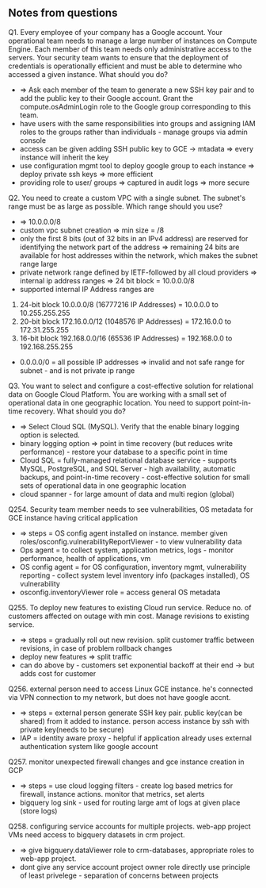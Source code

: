 ## Notes from questions

Q1. Every employee of your company has a Google account. Your operational team needs to manage a large number of instances on Compute Engine. Each member of this team needs only administrative access to the servers. Your security team wants to ensure that the deployment of credentials is operationally efficient and must be able to determine who accessed a given instance. What should you do?
- => Ask each member of the team to generate a new SSH key pair and to add the public key to their Google account. Grant the compute.osAdminLogin role to the Google group corresponding to this team.
- have users with the same responsibilities into groups and assigning IAM roles to the groups rather than individuals - manage groups via admin console
-  access can be given adding SSH public key to GCE -> mtadata => every instance will inherit the key
- use configuration mgmt tool to deploy google group to each instance => deploy private ssh keys => more efficient
- providing role to user/ groups => captured in audit logs => more secure

Q2. You need to create a custom VPC with a single subnet. The subnet's range must be as large as possible. Which range should you use? 
- => 10.0.0.0/8
- custom vpc subnet creation => min size = /8
- only the first 8 bits (out of 32 bits in an IPv4 address) are reserved for identifying the network part of the address => remaining 24 bits are available for host addresses within the network, which makes the subnet range large
- private network range defined by IETF-followed by all cloud providers => internal ip address ranges => 24 bit block = 10.0.0.0/8
- supported internal IP Address ranges are
1. 24-bit block 10.0.0.0/8 (16777216 IP Addresses) = 10.0.0.0 to 10.255.255.255
2. 20-bit block 172.16.0.0/12 (1048576 IP Addresses) = 172.16.0.0 to 172.31.255.255
3. 16-bit block 192.168.0.0/16 (65536 IP Addresses) = 192.168.0.0 to 192.168.255.255
- 0.0.0.0/0 = all possible IP addresses => invalid and not safe range for subnet - and is not private ip range

Q3. You want to select and configure a cost-effective solution for relational data on Google Cloud Platform. You are working with a small set of operational data in one geographic location. You need to support point-in-time recovery. What should you do?
- => Select Cloud SQL (MySQL). Verify that the enable binary logging option is selected. 
- binary logging option => point in time recovery (but reduces write performance) - restore your database to a specific point in time
- Cloud SQL = fully-managed relational database service - supports MySQL, PostgreSQL, and SQL Server - high availability, automatic backups, and point-in-time recovery - cost-effective solution for small sets of operational data in one geographic location
- cloud spanner - for large amount of data and multi region (global)


Q254. Security team member needs to see vulnerabilities, OS metadata for GCE instance having critical application 
- => steps = OS config agent installed on instance. member given roles/osconfig.vulnerabilityReportViewer - to view vulnerability data
- Ops agent = to collect system, application metrics, logs - monitor performance, health of applications, vm
- OS config agent = for OS configuration, inventory mgmt, vulnerability reporting - collect system level inventory info (packages installed), OS vulnerability
- osconfig.inventoryViewer role = access general OS metadata

Q255. To deploy new features to existing Cloud run service. Reduce no. of customers affected on outage with min cost. Manage revisions to existing service. 
- => steps = gradually roll out new revision. split customer traffic between revisions, in case of problem rollback changes
- deploy new features => split traffic
- can do above by - customers set exponential backoff at their end -> but adds cost for customer

Q256. external person need to access Linux GCE instance. he's connected via VPN connection to my network, but does not have google accnt.
- => steps = external person generate SSH key pair. public key(can be shared) from it added to instance. person access instance by ssh with private key(needs to be secure)
- IAP = identity aware proxy - helpful if application already uses external authentication system like google account

Q257. monitor unexpected firewall changes and gce instance creation in GCP 
- => steps = use cloud logging filters - create log based metrics for firewall, instance actions. monitor that metrics, set alerts
- bigquery log sink - used for routing large amt of logs at given place (store logs)

Q258. configuring service accounts for multiple projects. web-app project VMs need access to bigquery datasets in crm project.
- => give bigquery.dataViewer role to crm-databases, appropriate roles to web-app project. 
- dont give any service account project owner role directly  use principle of least privelege - separation of concerns between projects